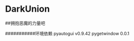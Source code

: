 DarkUnion
===========================
##拥抱恶魔的力量吧


###########环境依赖
pyautogui v0.9.42
pygetwindow 0.0.1

